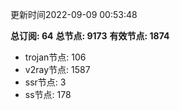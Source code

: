 更新时间2022-09-09 00:53:48

**总订阅: 64**
**总节点: 9173**
**有效节点: 1874**
- trojan节点: 106
- v2ray节点: 1587
- ssr节点: 3
- ss节点: 178
